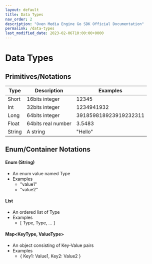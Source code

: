 ```yaml
---
layout: default
title: Data Types
nav_order: 2
description: "Oven Media Engine Go SDK Official Documentation"
permalink: /data-types
last_modified_date: 2023-02-06T10:00:00+0000
---
```


# Data Types

## Primitives/Notations


| Type | Description | Examples |
| ------ | ------ | ------ |
| Short | 16bits integer | 12345 |
| Int | 32bits integer | 1234941932 |
| Long | 64bits integer | 391859818923919232311 |
| Float | 64bits real number | 3.5483 |
| String | A string | "Hello" |



## Enum/Container Notations

#### Enum<Type> (String)

- An enum value named Type
- Examples
    - "value1"
    - "value2"


#### List<Type>
- An ordered list of Type
- Examples
    - [ Type, Type, ... ]

#### Map<KeyType, ValueType>
- An object consisting of Key-Value pairs
- Examples
    - { Key1: Value1, Key2: Value2 }